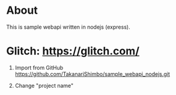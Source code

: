 # About
This is sample webapi written in nodejs (express).

# Glitch: https://glitch.com/
1. Import from GitHub  
    https://github.com/TakanariShimbo/sample_webapi_nodejs.git

2. Change "project name"
    
